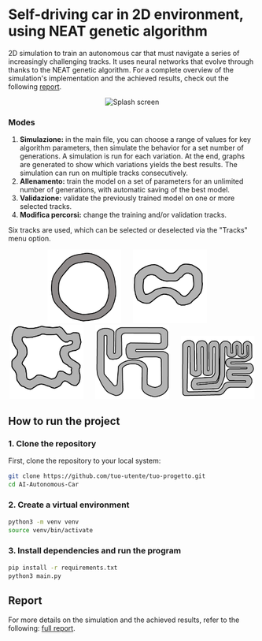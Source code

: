 # Self-driving car in 2D environment, using NEAT genetic algorithm

2D simulation to train an autonomous car that must navigate a series of increasingly challenging tracks. It uses neural networks that evolve through thanks to the NEAT genetic algorithm. For a complete overview of the simulation's implementation and the achieved results, check out the following <a href="report/report.pdf" target="_blank">report</a>.

<p align="center">
  <img src="imgs/video1.gif" alt="Splash screen" width="400"/>
</p>

### Modes
1. **Simulazione:** in the main file, you can choose a range of values for key algorithm parameters, then simulate the behavior for a set number of generations. A simulation is run for each variation. At the end, graphs are generated to show which variations yields the best results. The simulation can run on multiple tracks consecutively.
2. **Allenamento:** train the model on a set of parameters for an unlimited number of generations, with automatic saving of the best model.
3. **Validazione:** validate the previously trained model on one or more selected tracks.
4. **Modifica percorsi:** change the training and/or validation tracks.

Six tracks are used, which can be selected or deselected via the "Tracks" menu option.

<p align="center">
  <img src="imgs/circuito_1.png" alt="track 1" width="150" style="margin-right: 20px"/>
  <img src="imgs/circuito_2.png" alt="track 1" width="150" style="margin-right: 20px"/>
  <img src="imgs/circuito_3.png" alt="track 1" width="150" style="margin-right: 20px"/>
  <img src="imgs/circuito_4.png" alt="track 1" width="150" style="margin-right: 20px"/>
  <img src="imgs/circuito_5.png" alt="track 1" width="150"/>
</p>

## How to run the project

### 1. Clone the repository

First, clone the repository to your local system:
```bash
git clone https://github.com/tuo-utente/tuo-progetto.git
cd AI-Autonomous-Car
```

### 2. Create a virtual environment

```bash
python3 -m venv venv
source venv/bin/activate
```

### 3. Install dependencies and run the program

```bash
pip install -r requirements.txt
python3 main.py
```

## Report
For more details on the simulation and the achieved results, refer to the following: <a href="report/report.pdf" target="_blank">full report</a>.